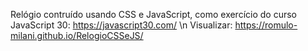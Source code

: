 Relógio contruído usando CSS e JavaScript, como exercício do curso JavaScript 30: https://javascript30.com/ \n
Visualizar: https://romulo-milani.github.io/RelogioCSSeJS/
